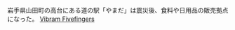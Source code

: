 岩手県山田町の高台にある道の駅「やまだ」は震災後、食料や日用品の販売拠点になった。
 <a href="http://www.neemitalia.com/public/jpshoesonline.asp?cheap=products-c203.html" title="Vibram Fivefingers">Vibram Fivefingers</a>